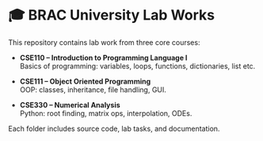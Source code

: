 # 🎓 BRAC University Lab Works

This repository contains lab work from three core courses:

- **CSE110 – Introduction to Programming Language I**  
  Basics of programming: variables, loops, functions, dictionaries, list etc.

- **CSE111 – Object Oriented Programming**  
   OOP: classes, inheritance, file handling, GUI.

- **CSE330 – Numerical Analysis**  
  Python: root finding, matrix ops, interpolation, ODEs.

Each folder includes source code, lab tasks, and documentation.



